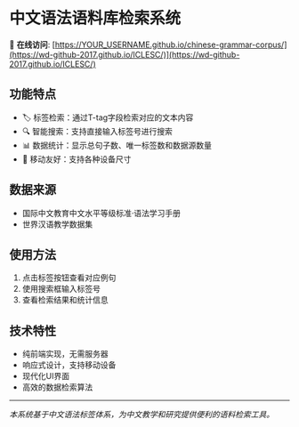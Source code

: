 # 中文语法语料库检索系统

🔗 **在线访问**: [https://YOUR_USERNAME.github.io/chinese-grammar-corpus/](https://wd-github-2017.github.io/ICLESC/)](https://wd-github-2017.github.io/ICLESC/)

## 功能特点
- 🏷️ 标签检索：通过T-tag字段检索对应的文本内容  
- 🔍 智能搜索：支持直接输入标签号进行搜索
- 📊 数据统计：显示总句子数、唯一标签数和数据源数量
- 📱 移动友好：支持各种设备尺寸

## 数据来源
- 国际中文教育中文水平等级标准·语法学习手册
- 世界汉语教学数据集

## 使用方法
1. 点击标签按钮查看对应例句
2. 使用搜索框输入标签号  
3. 查看检索结果和统计信息

## 技术特性
- 纯前端实现，无需服务器
- 响应式设计，支持移动设备
- 现代化UI界面
- 高效的数据检索算法

---
*本系统基于中文语法标签体系，为中文教学和研究提供便利的语料检索工具。*
